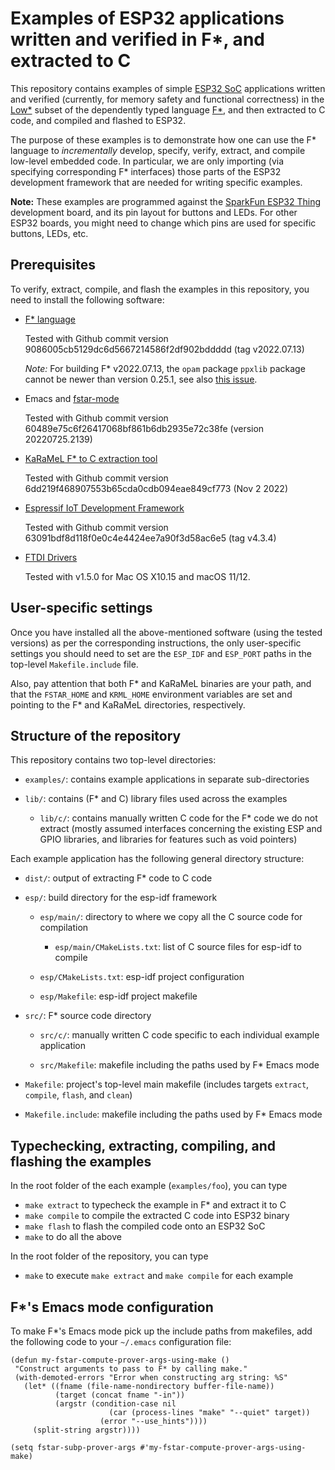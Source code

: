 # Examples of ESP32 applications written and verified in F\*, and extracted to C

This repository contains examples of simple [ESP32
SoC](https://www.espressif.com/en/products/socs/esp32) applications
written and verified (currently, for memory safety and functional
correctness) in the [Low*](http://dx.doi.org/10.1145/3110261) subset
of the dependently typed language [F\*](http://fstar-lang.org), and
then extracted to C code, and compiled and flashed to ESP32.

The purpose of these examples is to demonstrate how one can use the
F\* language to *incrementally* develop, specify, verify, extract, and
compile low-level embedded code. In particular, we are only importing
(via specifying corresponding F\* interfaces) those parts of the ESP32
development framework that are needed for writing specific examples.

**Note:** These examples are programmed against the [SparkFun ESP32
Thing](https://www.sparkfun.com/products/13907) development board, and
its pin layout for buttons and LEDs. For other ESP32 boards, you might
need to change which pins are used for specific buttons, LEDs, etc.

## Prerequisites

To verify, extract, compile, and flash the examples in this
repository, you need to install the following software:

* [F\* language](https://github.com/FStarLang/FStar)

  Tested with Github commit version 9086005cb5129dc6d5667214586f2df902bddddd (tag v2022.07.13)
  
  *Note:* For building F\* v2022.07.13, the `opam` package `ppxlib`
  package cannot be newer than version 0.25.1, see also [this
  issue](https://github.com/FStarLang/FStar/issues/2681).

* Emacs and [fstar-mode](https://github.com/FStarLang/fstar-mode.el)

  Tested with Github commit version 60489e75c6f26417068bf861b6db2935e72c38fe (version 20220725.2139)

* [KaRaMeL F\* to C extraction tool](https://github.com/FStarLang/karamel)

  Tested with Github commit version 6dd219f468907553b65cda0cdb094eae849cf773 (Nov 2 2022)

* [Espressif IoT Development Framework](https://github.com/espressif/esp-idf)

  Tested with Github commit version 63091bdf8d118f0e0c4e4424ee7a90f3d58ac6e5 (tag v4.3.4)

* [FTDI Drivers](https://learn.sparkfun.com/tutorials/how-to-install-ftdi-drivers)

  Tested with v1.5.0 for Mac OS X10.15 and macOS 11/12.

## User-specific settings

Once you have installed all the above-mentioned software (using the
tested versions) as per the corresponding instructions, the only
user-specific settings you should need to set are the `ESP_IDF` and
`ESP_PORT` paths in the top-level `Makefile.include` file.

Also, pay attention that both F\* and KaRaMeL binaries are your path,
and that the `FSTAR_HOME` and `KRML_HOME` environment variables are
set and pointing to the F\* and KaRaMeL directories, respectively.

## Structure of the repository

This repository contains two top-level directories:

* `examples/`: contains example applications in separate sub-directories

* `lib/`: contains (F\* and C) library files used across the examples

  * `lib/c/`: contains manually written C code for the F\* code we do
    not extract (mostly assumed interfaces concerning the existing ESP
    and GPIO libraries, and libraries for features such as void pointers)

Each example application has the following general directory structure:

* `dist/`: output of extracting F\* code to C code

* `esp/`: build directory for the esp-idf framework

  * `esp/main/`: directory to where we copy all the C source code for
    compilation

    * `esp/main/CMakeLists.txt`: list of C source files for esp-idf to
      compile

  * `esp/CMakeLists.txt`: esp-idf project configuration

  * `esp/Makefile`: esp-idf project makefile

* `src/`: F\* source code directory

  * `src/c/`: manually written C code specific to each individual
    example application

  * `src/Makefile`: makefile including the paths used by F\* Emacs mode

* `Makefile`: project's top-level main makefile (includes targets
  `extract`, `compile`, `flash`, and `clean`)

* `Makefile.include`: makefile including the paths used by F\* Emacs mode

## Typechecking, extracting, compiling, and flashing the examples

In the root folder of the each example (`examples/foo`), you can type

* `make extract` to typecheck the example in F\* and extract it to C
* `make compile` to compile the extracted C code into ESP32 binary
* `make flash` to flash the compiled code onto an ESP32 SoC
* `make` to do all the above

In the root folder of the repository, you can type

* `make` to execute `make extract` and `make compile` for each example
  
## F\*'s Emacs mode configuration

To make F\*'s Emacs mode pick up the include paths from makefiles, add the
following code to your `~/.emacs` configuration file: 

```
(defun my-fstar-compute-prover-args-using-make ()
 "Construct arguments to pass to F* by calling make."
 (with-demoted-errors "Error when constructing arg string: %S"
   (let* ((fname (file-name-nondirectory buffer-file-name))
          (target (concat fname "-in"))
          (argstr (condition-case nil
                      (car (process-lines "make" "--quiet" target))
                    (error "--use_hints"))))
     (split-string argstr))))

(setq fstar-subp-prover-args #'my-fstar-compute-prover-args-using-make)
```
